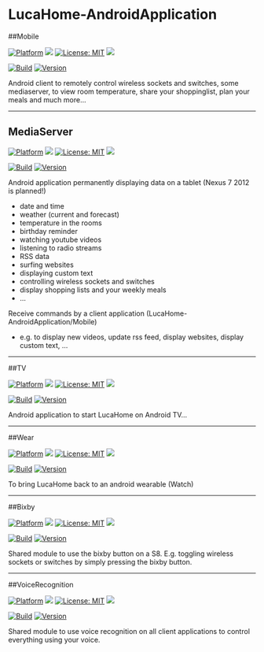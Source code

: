# LucaHome-AndroidApplication

##Mobile

[![Platform](https://img.shields.io/badge/platform-Android-blue.svg)](https://www.android.com)
<a target="_blank" href="https://android-arsenal.com/api?level=24" title="API24+"><img src="https://img.shields.io/badge/API-24+-blue.svg" /></a>
[![License: MIT](https://img.shields.io/badge/License-MIT-blue.svg)](https://opensource.org/licenses/MIT)
<a target="_blank" href="https://www.paypal.me/GuepardoApps" title="Donate using PayPal"><img src="https://img.shields.io/badge/paypal-donate-blue.svg" /></a>

[![Build](https://img.shields.io/badge/build-WIP-red.svg)](https://github.com/GuepardoApps/LucaHome-AndroidApplication/tree/develop)
[![Version](https://img.shields.io/badge/version-v6.0.0.1802xx-blue.svg)](https://github.com/GuepardoApps/LucaHome-AndroidApplication/tree/develop)

Android client to remotely control wireless sockets and switches, some mediaserver, to view room temperature, share your shoppinglist, plan your meals and much more...
__________

## MediaServer

[![Platform](https://img.shields.io/badge/platform-Android-blue.svg)](https://www.android.com)
<a target="_blank" href="https://android-arsenal.com/api?level=24" title="API24+"><img src="https://img.shields.io/badge/API-24+-blue.svg" /></a>
[![License: MIT](https://img.shields.io/badge/License-MIT-blue.svg)](https://opensource.org/licenses/MIT)
<a target="_blank" href="https://www.paypal.me/GuepardoApps" title="Donate using PayPal"><img src="https://img.shields.io/badge/paypal-donate-blue.svg" /></a>

[![Build](https://img.shields.io/badge/build-passing-green.svg)](https://github.com/GuepardoApps/LucaHome-AndroidApplication/tree/develop)
[![Version](https://img.shields.io/badge/version-v6.0.0.1802xx-blue.svg)](https://github.com/GuepardoApps/LucaHome-AndroidApplication/tree/develop)

Android application permanently displaying data on a tablet (Nexus 7 2012 is planned!)
- date and time
- weather (current and forecast)
- temperature in the rooms
- birthday reminder
- watching youtube videos
- listening to radio streams
- RSS data
- surfing websites
- displaying custom text
- controlling wireless sockets and switches
- display shopping lists and your weekly meals
- ...

Receive commands by a client application (LucaHome-AndroidApplication/Mobile)
- e.g. to display new videos, update rss feed, display websites, display custom text, ...
__________

##TV

[![Platform](https://img.shields.io/badge/platform-Android-blue.svg)](https://www.android.com)
<a target="_blank" href="https://android-arsenal.com/api?level=24" title="API24+"><img src="https://img.shields.io/badge/API-24+-blue.svg" /></a>
[![License: MIT](https://img.shields.io/badge/License-MIT-blue.svg)](https://opensource.org/licenses/MIT)
<a target="_blank" href="https://www.paypal.me/GuepardoApps" title="Donate using PayPal"><img src="https://img.shields.io/badge/paypal-donate-blue.svg" /></a>

[![Build](https://img.shields.io/badge/build-WIP-red.svg)](https://github.com/GuepardoApps/LucaHome-AndroidApplication/tree/develop)
[![Version](https://img.shields.io/badge/version-v6.0.0.1802xx-blue.svg)](https://github.com/GuepardoApps/LucaHome-AndroidApplication/tree/develop)

Android application to start LucaHome on Android TV...
__________

##Wear

[![Platform](https://img.shields.io/badge/platform-Android-blue.svg)](https://www.android.com)
<a target="_blank" href="https://android-arsenal.com/api?level=24" title="API24+"><img src="https://img.shields.io/badge/API-24+-blue.svg" /></a>
[![License: MIT](https://img.shields.io/badge/License-MIT-blue.svg)](https://opensource.org/licenses/MIT)
<a target="_blank" href="https://www.paypal.me/GuepardoApps" title="Donate using PayPal"><img src="https://img.shields.io/badge/paypal-donate-blue.svg" /></a>

[![Build](https://img.shields.io/badge/build-WIP-red.svg)](https://github.com/GuepardoApps/LucaHome-AndroidApplication/tree/develop)
[![Version](https://img.shields.io/badge/version-v6.0.0.1802xx-blue.svg)](https://github.com/GuepardoApps/LucaHome-AndroidApplication/tree/develop)

To bring LucaHome back to an android wearable (Watch)
__________

##Bixby

[![Platform](https://img.shields.io/badge/platform-Android-blue.svg)](https://www.android.com)
<a target="_blank" href="https://android-arsenal.com/api?level=24" title="API24+"><img src="https://img.shields.io/badge/API-24+-blue.svg" /></a>
[![License: MIT](https://img.shields.io/badge/License-MIT-blue.svg)](https://opensource.org/licenses/MIT)
<a target="_blank" href="https://www.paypal.me/GuepardoApps" title="Donate using PayPal"><img src="https://img.shields.io/badge/paypal-donate-blue.svg" /></a>

[![Build](https://img.shields.io/badge/build-notTested-orange.svg)](https://github.com/GuepardoApps/LucaHome-AndroidApplication/tree/develop)
[![Version](https://img.shields.io/badge/version-v1.0.0.180209-blue.svg)](https://github.com/GuepardoApps/LucaHome-AndroidApplication/tree/develop)

Shared module to use the bixby button on a S8.  E.g. toggling wireless sockets or switches by simply pressing the bixby button.
__________

##VoiceRecognition

[![Platform](https://img.shields.io/badge/platform-Android-blue.svg)](https://www.android.com)
<a target="_blank" href="https://android-arsenal.com/api?level=24" title="API24+"><img src="https://img.shields.io/badge/API-24+-blue.svg" /></a>
[![License: MIT](https://img.shields.io/badge/License-MIT-blue.svg)](https://opensource.org/licenses/MIT)
<a target="_blank" href="https://www.paypal.me/GuepardoApps" title="Donate using PayPal"><img src="https://img.shields.io/badge/paypal-donate-blue.svg" /></a>

[![Build](https://img.shields.io/badge/build-notTested-orange.svg)](https://github.com/GuepardoApps/LucaHome-AndroidApplication/tree/develop)
[![Version](https://img.shields.io/badge/version-v1.0.0.180209-blue.svg)](https://github.com/GuepardoApps/LucaHome-AndroidApplication/tree/develop)

Shared module to use voice recognition on all client applications to control everything using your voice.